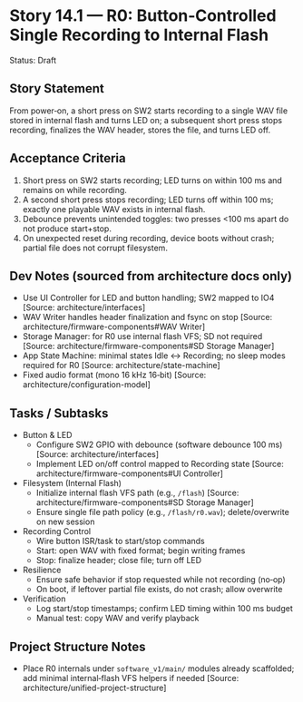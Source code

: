 # Story 14.1 — R0: Button‑Controlled Single Recording to Internal Flash

Status: Draft

## Story Statement

From power‑on, a short press on SW2 starts recording to a single WAV file stored in internal flash and turns LED on; a subsequent short press stops recording, finalizes the WAV header, stores the file, and turns LED off.

## Acceptance Criteria

1. Short press on SW2 starts recording; LED turns on within 100 ms and remains on while recording.
2. A second short press stops recording; LED turns off within 100 ms; exactly one playable WAV exists in internal flash.
3. Debounce prevents unintended toggles: two presses <100 ms apart do not produce start+stop.
4. On unexpected reset during recording, device boots without crash; partial file does not corrupt filesystem.

## Dev Notes (sourced from architecture docs only)

- Use UI Controller for LED and button handling; SW2 mapped to IO4 [Source: architecture/interfaces]
- WAV Writer handles header finalization and fsync on stop [Source: architecture/firmware-components#WAV Writer]
- Storage Manager: for R0 use internal flash VFS; SD not required [Source: architecture/firmware-components#SD Storage Manager]
- App State Machine: minimal states Idle ↔ Recording; no sleep modes required for R0 [Source: architecture/state-machine]
- Fixed audio format (mono 16 kHz 16‑bit) [Source: architecture/configuration-model]

## Tasks / Subtasks

- Button & LED
  - Configure SW2 GPIO with debounce (software debounce 100 ms) [Source: architecture/interfaces]
  - Implement LED on/off control mapped to Recording state [Source: architecture/firmware-components#UI Controller]
- Filesystem (Internal Flash)
  - Initialize internal flash VFS path (e.g., `/flash`) [Source: architecture/firmware-components#SD Storage Manager]
  - Ensure single file path policy (e.g., `/flash/r0.wav`); delete/overwrite on new session
- Recording Control
  - Wire button ISR/task to start/stop commands
  - Start: open WAV with fixed format; begin writing frames
  - Stop: finalize header; close file; turn off LED
- Resilience
  - Ensure safe behavior if stop requested while not recording (no‑op)
  - On boot, if leftover partial file exists, do not crash; allow overwrite
- Verification
  - Log start/stop timestamps; confirm LED timing within 100 ms budget
  - Manual test: copy WAV and verify playback

## Project Structure Notes

- Place R0 internals under `software_v1/main/` modules already scaffolded; add minimal internal‑flash VFS helpers if needed [Source: architecture/unified-project-structure]
